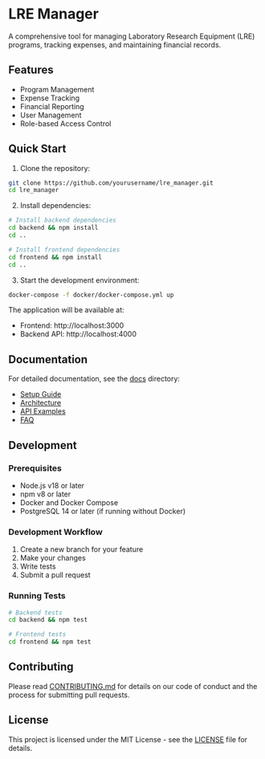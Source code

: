 # LRE Manager

A comprehensive tool for managing Laboratory Research Equipment (LRE) programs, tracking expenses, and maintaining financial records.

## Features

- Program Management
- Expense Tracking
- Financial Reporting
- User Management
- Role-based Access Control

## Quick Start

1. Clone the repository:
```bash
git clone https://github.com/yourusername/lre_manager.git
cd lre_manager
```

2. Install dependencies:
```bash
# Install backend dependencies
cd backend && npm install
cd ..

# Install frontend dependencies
cd frontend && npm install
cd ..
```

3. Start the development environment:
```bash
docker-compose -f docker/docker-compose.yml up
```

The application will be available at:
- Frontend: http://localhost:3000
- Backend API: http://localhost:4000

## Documentation

For detailed documentation, see the [docs](docs/) directory:
- [Setup Guide](docs/SETUP.md)
- [Architecture](docs/ARCHITECTURE.md)
- [API Examples](docs/API_EXAMPLES.md)
- [FAQ](docs/FAQ.md)

## Development

### Prerequisites

- Node.js v18 or later
- npm v8 or later
- Docker and Docker Compose
- PostgreSQL 14 or later (if running without Docker)

### Development Workflow

1. Create a new branch for your feature
2. Make your changes
3. Write tests
4. Submit a pull request

### Running Tests

```bash
# Backend tests
cd backend && npm test

# Frontend tests
cd frontend && npm test
```

## Contributing

Please read [CONTRIBUTING.md](CONTRIBUTING.md) for details on our code of conduct and the process for submitting pull requests.

## License

This project is licensed under the MIT License - see the [LICENSE](LICENSE) file for details. 